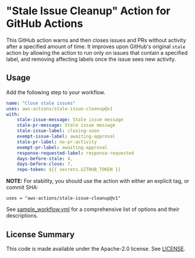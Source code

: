 # "Stale Issue Cleanup" Action for GitHub Actions

This GitHub action warns and then closes issues and PRs without activity
after a specified amount of time. It improves upon GitHub's original
`stale` action by allowing the action to run only on issues that contain
a specified label, and removing affecting labels once the issue sees new
activity.

## Usage

Add the following step to your workflow.

```yaml
name: "Close stale issues"
uses: aws-actions/stale-issue-cleanup@v1
with:
    stale-issue-message: Stale issue message
    stale-pr-message: Stale issue message
    stale-issue-label: closing-soon
    exempt-issue-label: awaiting-approval
    stale-pr-label: no-pr-activity
    exempt-pr-label: awaiting-approval
    response-requested-label: response-requested
    days-before-stale: 4,
    days-before-close: 7,
    repo-token: ${{ secrets.GITHUB_TOKEN }}
```

**NOTE:** For stability, you should use the action with either an
explicit tag, or commit SHA:

`uses = "aws-actions/stale-issue-cleanup@v1"` 

See [sample_workflow.yml](./sample_workflow.yml) for a comprehensive list
of options and their descriptions.

## License Summary

This code is made available under the Apache-2.0 license.
See [LICENSE](./LICENSE).

